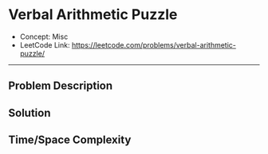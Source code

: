 # Verbal Arithmetic Puzzle

- Concept: Misc
- LeetCode Link: https://leetcode.com/problems/verbal-arithmetic-puzzle/

---

## Problem Description

## Solution

## Time/Space Complexity

